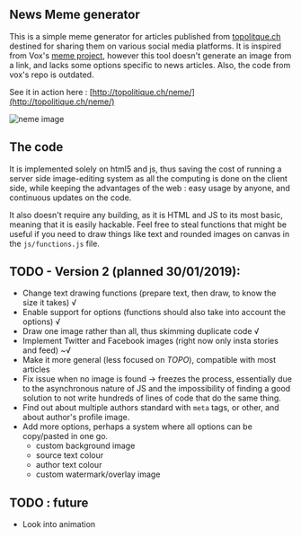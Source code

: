 News Meme generator
----

This is a simple meme generator for articles published from [topolitque.ch](http://www.topolitique.ch) destined for sharing them on various social media platforms. It is inspired from Vox's [meme project](https://github.com/voxmedia/meme), however this tool doesn't generate an image from a link, and lacks some options specific to news articles. Also, the code from vox's repo is outdated.

See it in action here : [http://topolitique.ch/neme/](http://topolitique.ch/neme/)

![neme image](https://github.com/the-duck/neme/raw/master/screenshot.png)

## The code

It is implemented solely on html5 and js, thus saving the cost of running a server side image-editing system as all the computing is done on the client side, while keeping the advantages of the web : easy usage by anyone, and continuous updates on the code.

It also doesn't require any building, as it is HTML and JS to its most basic, meaning that it is easily hackable. Feel free to steal functions that might be useful if you need to draw things like text and rounded images on canvas in the `js/functions.js` file.

##  TODO - Version 2 (planned 30/01/2019):
* Change text drawing functions (prepare text, then draw, to know the size it takes) √
* Enable support for options (functions should also take into account the options) √
* Draw one image rather than all, thus skimming duplicate code √
* Implement Twitter and Facebook images (right now only insta stories and feed) ~√
* Make it more general (less focused on *TOPO*), compatible with most articles
* Fix issue when no image is found -> freezes the process, essentially due to the asynchronous nature of JS and the impossibility of finding a good solution to not write hundreds of lines of code that do the same thing.
* Find out about multiple authors standard with `meta` tags, or other, and about author's profile image.
* Add more options, perhaps a system where all options can be copy/pasted in one go.
  - custom background image
  - source text colour
  - author text colour
  - custom watermark/overlay image

## TODO : future
* Look into animation
